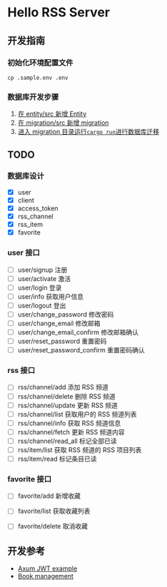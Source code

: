 # Hello RSS Server

## 开发指南

### 初始化环境配置文件

```shell
cp .sample.env .env
```

### 数据库开发步骤

1. [在 entity/src 新增 Entity][1]
2. [在 migration/src 新增 migration][2]
3. [进入 migration 目录运行`cargo run`进行数据库迁移][3]

[1]: https://www.sea-ql.org/SeaORM/docs/generate-entity/sea-orm-cli
[2]: https://www.sea-ql.org/SeaORM/docs/migration/writing-migration
[3]: https://www.sea-ql.org/SeaORM/docs/migration/running-migration

## TODO

### 数据库设计

- [x] user
- [x] client
- [x] access_token
- [x] rss_channel
- [x] rss_item
- [x] favorite

### user 接口

- [ ] user/signup 注册
- [ ] user/activate 激活
- [ ] user/login 登录
- [ ] user/info 获取用户信息
- [ ] user/logout 登出
- [ ] user/change_password 修改密码
- [ ] user/change_email 修改邮箱
- [ ] user/change_email_confirm 修改邮箱确认
- [ ] user/reset_password 重置密码
- [ ] user/reset_password_confirm 重置密码确认

### rss 接口

- [ ] rss/channel/add 添加 RSS 频道
- [ ] rss/channel/delete 删除 RSS 频道
- [ ] rss/channel/update 更新 RSS 频道
- [ ] rss/channel/list 获取用户的 RSS 频道列表
- [ ] rss/channel/info 获取 RSS 频道信息
- [ ] rss/channel/fetch 更新 RSS 频道内容
- [ ] rss/channel/read_all 标记全部已读
- [ ] rss/item/list 获取 RSS 频道的 RSS 项目列表
- [ ] rss/item/read 标记条目已读

### favorite 接口

- [ ] favorite/add 新增收藏
- [ ] favorite/list 获取收藏列表
- [ ] favorite/delete 取消收藏


## 开发参考

* [Axum JWT example](https://github.com/z4rx/axum_jwt_example)
* [Book management](https://github.com/lz1998/axum-book-management)